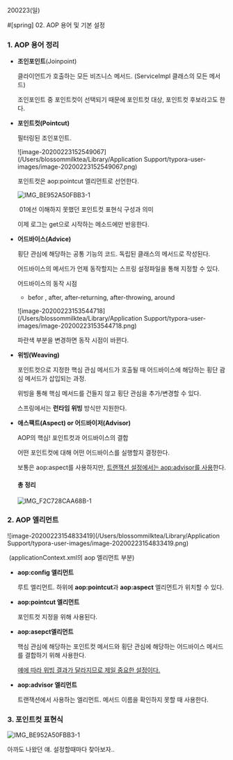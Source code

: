 200223(일)

#[spring] 02. AOP 용어 및 기본 설정



### 1. AOP 용어 정리

- **조인포인트**(Joinpoint)

  클라이언트가 호출하는 모든 비즈니스 메서드. (ServiceImpl 클래스의 모든 메서드)

  조인포인트 중 포인트컷이 선택되기 때문에 포인트컷 대상, 포인트컷 후보라고도 한다.

  

- **포인트컷(Pointcut)**

  필터링된 조인포인트.

  

  ![image-20200223152549067](/Users/blossommilktea/Library/Application Support/typora-user-images/image-20200223152549067.png)

  포인트컷은 aop:pointcut 엘리먼트로 선언한다.

  

  ![IMG_BE952A50FBB3-1](/Users/blossommilktea/Downloads/IMG_BE952A50FBB3-1.jpeg)

  ​												01에선 이해하지 못했던 포인트컷 표현식 구성과 의미

  

  이제 로그는 get으로 시작하는 메소드에만 반응한다.



- **어드바이스(Advice)**

  횡단 관심에 해당하는 공통 기능의 코드. 독립된 클래스의 메서드로 작성된다.

  어드바이스의 메서드가 언제 동작할지는 스프링 설정파일을 통해 지정할 수 있다.

  

  어드바이스의 동작 시점 

  - befor , after, after-returning, after-throwing, around

  ![image-20200223153544718](/Users/blossommilktea/Library/Application Support/typora-user-images/image-20200223153544718.png)

  파란색 부분을 변경하면 동작 시점이 바뀐다.



- **위빙(Weaving)**

  포인트컷으로 지정한 핵심 관심 메서드가 호출될 때 어드바이스에 해당하는 횡단 괌심 메서드가 삽입되는 과정.

  위빙을 통해 핵심 메서드를 건들지 않고 횡단 관심을 추가/변경할 수 있다.

  스프링에서는 **런타임 위빙** 방식만 지원한다.



- **애스팩트(Aspect) or 어드바이저(Advisor)**

  AOP의 핵심! 포인트컷과 어드바이스의 결합

  어떤 포인트컷에 대해 어떤 어드바이스를 실행할지 결정한다.

  

  보통은 aop:aspect를 사용하지만, <u>트랜잭션 설정에서는 aop:advisor를 사용</u>한다.

  

  

  #### 총 정리

  ![IMG_F2C728CAA68B-1](/Users/blossommilktea/Downloads/IMG_F2C728CAA68B-1.jpeg)



 

### 2. AOP 엘리먼트



![image-20200223154833419](/Users/blossommilktea/Library/Application Support/typora-user-images/image-20200223154833419.png)

​														(applicationContext.xml의 aop 엘리먼트 부분)



- **aop:config 엘리먼트**

  루트 엘리먼트. 하위에 **aop:pointcut**과 **aop:aspect** 엘리먼트가 위치할 수 있다.



- **aop:pointcut 엘리먼트** 

  포인트컷 지정을 위해 사용된다. 

  

- **aop:asepct엘리먼트**

  핵심 관심에 해당하는 포인트컷 메서드와 횡단 관심에 해당하는 어드바이스 메서드를 결합하기 위해 사용한다.

  <u>얘에 따라 위빙 결과가 달라지므로 제일 중요한 설정이다.</u>

  

- **aop:advisor 엘리먼트**

  트랜잭션에서 사용하는 엘리먼트. 메서드 이름을 확인하지 못할 때 사용한다.





### 3. 포인트컷 표현식

![IMG_BE952A50FBB3-1](/Users/blossommilktea/Downloads/IMG_BE952A50FBB3-1.jpeg)

아까도 나왔던 얘. 설정할때마다 찾아보자..